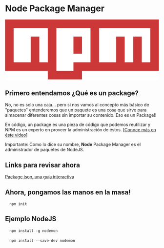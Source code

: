 # Node Package Manager

[![Package](images/npm.svg)](https://www.npmjs.com/)

## Primero entendamos ¿Qué es un package?

No, no es solo una caja... pero si nos vamos al concepto más básico de "paquetes" entenderemos que un paquete es una cosa que sirve para almacenar diferentes cosas sin importar su contenido. Eso es un Package!!

En código, un package es una pieza de código que podemos reutilizar y NPM es un experto en proveer la administración de éstos. [[Conoce más en éste video](https://youtu.be/x03fjb2VlGY)]

Importante: Como lo dice su nombre, **Node** Package Manager es el administrador de paquetes de NodeJS.

## Links para revisar ahora

[Package.json, una guía interactiva](http://browsenpm.org/package.json)

## Ahora, pongamos las manos en la masa!

      npm init

## Ejemplo NodeJS

      npm install -g nodemon

      npm install --save-dev nodemon